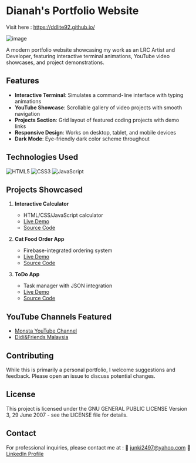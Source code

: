 # Dianah's Portfolio Website
Visit here : https://ddlite92.github.io/

![image](https://github.com/user-attachments/assets/0ba21a68-877f-4d06-98ad-a18b3dc454ee)
 <!-- Add a preview image if available -->

A modern portfolio website showcasing my work as an LRC Artist and Developer, featuring interactive terminal animations, YouTube video showcases, and project demonstrations.

## Features

- **Interactive Terminal**: Simulates a command-line interface with typing animations
- **YouTube Showcase**: Scrollable gallery of video projects with smooth navigation
- **Projects Section**: Grid layout of featured coding projects with demo links
- **Responsive Design**: Works on desktop, tablet, and mobile devices
- **Dark Mode**: Eye-friendly dark color scheme throughout

## Technologies Used

![HTML5](https://img.shields.io/badge/HTML5-E34F26?style=for-the-badge&logo=html5&logoColor=white)
![CSS3](https://img.shields.io/badge/CSS3-1572B6?style=for-the-badge&logo=css3&logoColor=white)
![JavaScript](https://img.shields.io/badge/JavaScript-F7DF1E?style=for-the-badge&logo=javascript&logoColor=black)

## Projects Showcased

1. **Interactive Calculator**  
   - HTML/CSS/JavaScript calculator
   - [Live Demo](basicProjects/calculator/index.html)
   - [Source Code](https://github.com/ddlite92/ddlite92.github.io/tree/main/basicProjects/calculator)

2. **Cat Food Order App**  
   - Firebase-integrated ordering system
   - [Live Demo](basicProjects/AddToCart/index.html)
   - [Source Code](https://github.com/ddlite92/ddlite92.github.io/tree/main/basicProjects/AddToCart)

3. **ToDo App**  
   - Task manager with JSON integration
   - [Live Demo](basicProjects/toDoApp/index.html)
   - [Source Code](https://github.com/ddlite92/ddlite92.github.io/tree/main/basicProjects/toDoApp)

## YouTube Channels Featured

- [Monsta YouTube Channel](https://www.youtube.com/@Monsta)
- [Didi&Friends Malaysia](https://www.youtube.com/@didiandfriendsmalaysia)

## Contributing
  While this is primarily a personal portfolio, I welcome suggestions and feedback. Please open an issue to discuss potential changes.

## License
  This project is licensed under the GNU GENERAL PUBLIC LICENSE Version 3, 29 June 2007 - see the LICENSE file for details.

## Contact
For professional inquiries, please contact me at :
  📧 junki2497@yahoo.com
  💼 [LinkedIn Profile](https://www.linkedin.com/in/dianah-rosli-247a2a94/)
